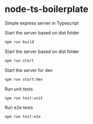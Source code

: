 # node-ts-boilerplate

Simple express server in Typescript

Start the server based on dist folder
```sh
npm run build
```

Start the server based on dist folder
```sh
npm run start
```

Start the server for dev
```sh
npm run start:dev
```

Run unit tests
```sh
npm run test:unit
```

Run e2e tests
```sh
npm run test:e2e
```